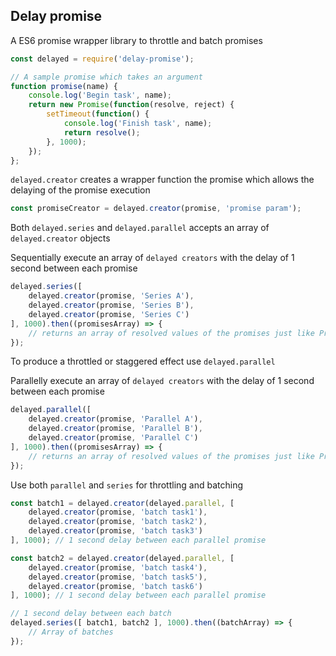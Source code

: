 ## Delay promise
A ES6 promise wrapper library to throttle and batch promises
```javascript
const delayed = require('delay-promise');

// A sample promise which takes an argument
function promise(name) {
    console.log('Begin task', name);
    return new Promise(function(resolve, reject) {
        setTimeout(function() {
            console.log('Finish task', name);
            return resolve();
        }, 1000);
    });
};
```
`delayed.creator` creates a wrapper function the promise which allows the delaying of the promise execution
```javascript
const promiseCreator = delayed.creator(promise, 'promise param');
```
Both `delayed.series` and `delayed.parallel` accepts an array of `delayed.creator` objects

Sequentially execute an array of `delayed creators` with the delay of 1 second between each promise
```javascript
delayed.series([
    delayed.creator(promise, 'Series A'),
    delayed.creator(promise, 'Series B'),
    delayed.creator(promise, 'Series C')
], 1000).then((promisesArray) => {
    // returns an array of resolved values of the promises just like Promise.all
});
```
To produce a throttled or staggered effect use `delayed.parallel`

Parallelly execute an array of `delayed creators` with the delay of 1 second between each promise
```javascript
delayed.parallel([
    delayed.creator(promise, 'Parallel A'),
    delayed.creator(promise, 'Parallel B'),
    delayed.creator(promise, 'Parallel C')
], 1000).then((promisesArray) => {
    // returns an array of resolved values of the promises just like Promise.all
});
```
Use both `parallel` and `series` for throttling and batching
```javascript
const batch1 = delayed.creator(delayed.parallel, [
    delayed.creator(promise, 'batch task1'),
    delayed.creator(promise, 'batch task2'),
    delayed.creator(promise, 'batch task3')
], 1000); // 1 second delay between each parallel promise

const batch2 = delayed.creator(delayed.parallel, [
    delayed.creator(promise, 'batch task4'),
    delayed.creator(promise, 'batch task5'),
    delayed.creator(promise, 'batch task6')
], 1000); // 1 second delay between each parallel promise

// 1 second delay between each batch
delayed.series([ batch1, batch2 ], 1000).then((batchArray) => {
    // Array of batches
});
```
